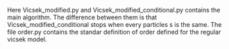 Here Vicsek_modified.py and Vicsek_modified_conditional.py contains the main algorithm. 
The difference between them is that  Vicsek_modified_conditional stops when every particles s is the same.
The file order.py contains the standar definition of order defined for the regular vicsek model.

